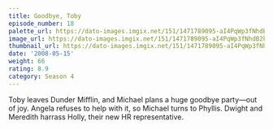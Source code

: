 ```yaml
---
title: Goodbye, Toby
episode_number: 18
palette_url: https://dato-images.imgix.net/151/1471789095-aI4PqWp3fNhdB2kvmWPylUs7tw4.jpg?ixlib=rb-1.1.0&ch=DPR%2CWidth&auto=enhance&palette=json
image_url: https://dato-images.imgix.net/151/1471789095-aI4PqWp3fNhdB2kvmWPylUs7tw4.jpg?ixlib=rb-1.1.0&ch=DPR%2CWidth&auto=compress%2Cformat&w=500
thumbnail_url: https://dato-images.imgix.net/151/1471789095-aI4PqWp3fNhdB2kvmWPylUs7tw4.jpg?ixlib=rb-1.1.0&ch=DPR%2CWidth&auto=enhance&w=500&h=280&fit=crop&fm=jpg
date: '2008-05-15'
weight: 66
rating: 8.9
category: Season 4
---
```


Toby leaves Dunder Mifflin, and Michael plans a huge goodbye party—out of joy. Angela refuses to help with it, so Michael turns to Phyllis. Dwight and Meredith harrass Holly, their new HR representative.